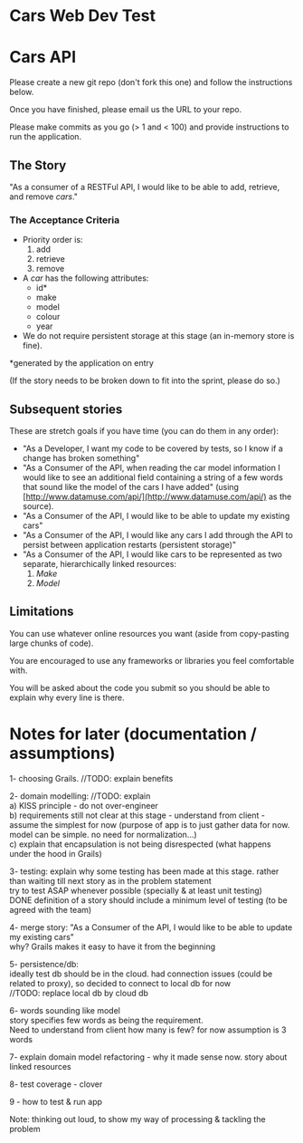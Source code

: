 # Cars Web Dev Test

# Cars API

Please create a new git repo (don't fork this one) and follow the instructions below.

Once you have finished, please email us the URL to your repo.

Please make commits as you go (> 1 and < 100) and provide instructions to run the application.

## The Story

"As a consumer of a RESTFul API, I would like to be able to add, retrieve, and remove *cars*."

### The Acceptance Criteria

* Priority order is:
    1. add
    2. retrieve 
    3. remove
* A *car* has the following attributes:
    * id*
    * make
    * model
    * colour
    * year
* We do not require persistent storage at this stage (an in-memory store is fine).

*generated by the application on entry

(If the story needs to be broken down to fit into the sprint, please do so.)

## Subsequent stories

These are stretch goals if you have time (you can do them in any order):

* "As a Developer, I want my code to be covered by tests, so I know if a change has broken something"
* "As a Consumer of the API, when reading the car model information I would like to see an additional field containing a string of a few words that sound like the model of the cars I have added" (using [http://www.datamuse.com/api/](http://www.datamuse.com/api/) as the source).
* "As a Consumer of the API, I would like to be able to update my existing cars"
* "As a Consumer of the API, I would like any cars I add through the API to persist between application restarts (persistent storage)"
* "As a Consumer of the API, I would like cars to be represented as two separate, hierarchically linked resources: 
    1. *Make*
    1. *Model*

## Limitations

You can use whatever online resources you want (aside from copy-pasting large chunks of code).

You are encouraged to use any frameworks or libraries you feel comfortable with.

You will be asked about the code you submit so you should be able to explain why every line is there.

# Notes for later (documentation / assumptions)
1- choosing Grails. //TODO: explain benefits  

2- domain modelling:  //TODO: explain  
    a) KISS principle - do not over-engineer  
    b) requirements still not clear at this stage - understand from client - assume the simplest for now (purpose of app is to just gather data for now. model can be simple. no need for normalization...)  
    c) explain that encapsulation is not being disrespected (what happens under the hood in Grails)  

3- testing:  explain why some testing has been made at this stage. rather than waiting till next story as in the problem statement  
    try to test ASAP whenever possible (specially & at least unit testing)  
    DONE definition of a story should include a minimum level of testing (to be agreed with the team)  
    
4- merge story: "As a Consumer of the API, I would like to be able to update my existing cars"  
   why? Grails makes it easy to have it from the beginning

5- persistence/db:  
  ideally test db should be in the cloud. 
  had connection issues (could be related to proxy), so decided to connect to local db for now  
  //TODO: replace local db by cloud db
  
6- words sounding like model  
   story specifies few words as being the requirement.  
   Need to understand from client how many is few? for now assumption is 3 words

7- explain domain model refactoring - why it made sense now. story about linked resources    

8- test coverage - clover

9 - how to test & run app

Note: thinking out loud, to show my way of processing & tackling the problem
